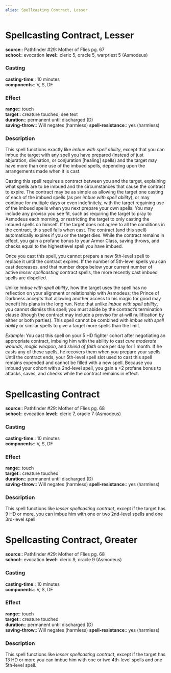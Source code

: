 ```yaml
---
alias: Spellcasting Contract, Lesser
---
```


# Spellcasting Contract, Lesser 

**source**:: Pathfinder \#29: Mother of Flies pg. 67  
**school**:: evocation
**level**:: cleric 5, oracle 5, warpriest 5 (Asmodeus)

### Casting 

**casting-time**:: 10 minutes  
**components**:: V, S, DF

### Effect 

**range**:: touch  
**target**:: creature touched; see text  
**duration**:: permanent until discharged (D)  
**saving-throw**:: Will negates (harmless)
**spell-resistance**:: yes (harmless)

### Description 

This spell functions exactly like *imbue with spell ability*, except that you can imbue the target with any spell you have prepared (instead of just abjuration, divination, or conjuration \[healing\] spells) and the target may have more than one use of the imbued spells, depending upon the arrangements made when it is cast.  
  
Casting this spell requires a contract between you and the target, explaining what spells are to be imbued and the circumstances that cause the contract to expire. The contract may be as simple as allowing the target one casting of each of the imbued spells (as per *imbue with spell ability*), or may continue for multiple days or even indefinitely, with the target regaining use of the imbued spells when you next prepare your own spells. You may include any proviso you see fit, such as requiring the target to pray to Asmodeus each morning, or restricting the target to only casting the imbued spells on himself. If the target does not agree to all the conditions in the contract, this spell fails when cast. The contract (and this spell) automatically expires if you or the target dies. While the contract remains in effect, you gain a profane bonus to your Armor Class, saving throws, and checks equal to the highestlevel spell you have imbued.  
  
Once you cast this spell, you cannot prepare a new 5th-level spell to replace it until the contract expires. If the number of 5th-level spells you can cast decreases, and that number drops below your current number of active *lesser spellcasting* contract spells, the more recently cast imbued spells are dispelled.  
  
Unlike *imbue with spell ability*, how the target uses the spell has no reflection on your alignment or relationship with Asmodeus; the Prince of Darkness accepts that allowing another access to his magic for good may benefit his plans in the long run. Note that unlike *imbue with spell ability*, you cannot dismiss this spell; you must abide by the contract’s termination clause (though the contract may include a proviso for at-will nullification by either or both parties). This spell cannot be combined with *imbue with spell ability* or similar spells to give a target more spells than the limit.  
  
*Example*: You cast this spell on your 5 HD fighter cohort after negotiating an appropriate contract, imbuing him with the ability to cast *cure moderate wounds*, *magic weapon*, and *shield of faith* once per day for 1 month. If he casts any of these spells, he recovers them when you prepare your spells. Until the contract ends, your 5th-level spell slot used to cast this spell remains expended and cannot be filled with a new spell. Because you imbued your cohort with a 2nd-level spell, you gain a +2 profane bonus to attacks, saves, and checks while the contract remains in effect.

# Spellcasting Contract 

**source**:: Pathfinder \#29: Mother of Flies pg. 68  
**school**:: evocation
**level**:: cleric 7, oracle 7 (Asmodeus)

### Casting 

**casting-time**:: 10 minutes  
**components**:: V, S, DF

### Effect 

**range**:: touch  
**target**:: creature touched  
**duration**:: permanent until discharged (D)  
**saving-throw**:: Will negates (harmless)
**spell-resistance**:: yes (harmless)

### Description 

This spell functions like *lesser spellcasting contract*, except if the target has 9 HD or more, you can imbue him with one or two 2nd-level spells and one 3rd-level spell.

# Spellcasting Contract, Greater 

**source**:: Pathfinder \#29: Mother of Flies pg. 68  
**school**:: evocation
**level**:: cleric 9, oracle 9 (Asmodeus)

### Casting 

**casting-time**:: 10 minutes  
**components**:: V, S, DF

### Effect 

**range**:: touch  
**target**:: creature touched  
**duration**:: permanent until discharged (D)  
**saving-throw**:: Will negates (harmless)
**spell-resistance**:: yes (harmless)

### Description 

This spell functions like *lesser spellcasting contract*, except if the target has 13 HD or more you can imbue him with one or two 4th-level spells and one 5th-level spell.
